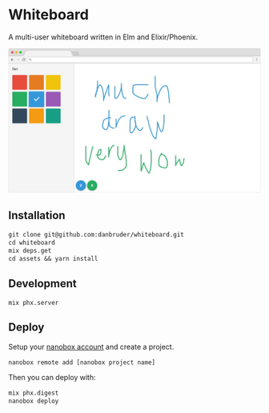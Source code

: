 # Whiteboard

A multi-user whiteboard written in Elm and Elixir/Phoenix.

![screenshot](https://github.com/danbruder/whiteboard/raw/master/screenshot.png)

## Installation

```
git clone git@github.com:danbruder/whiteboard.git
cd whiteboard
mix deps.get
cd assets && yarn install
```

## Development

```
mix phx.server
```

## Deploy

Setup your [nanobox account](https://nanobox.io) and create a project.

```
nanobox remote add [nanobox project name]
```

Then you can deploy with:
```
mix phx.digest
nanobox deploy
```

